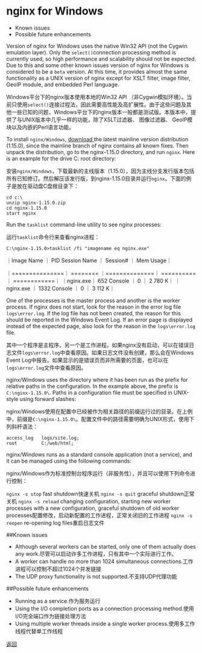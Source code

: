 # nginx for Windows

- Known issues
- Possible future enhancements


Version of nginx for Windows uses the native Win32 API (not the Cygwin emulation layer). Only the `select()`connection processing method is currently used, so high performance and scalability should not be expected. Due to this and some other known issues version of nginx for Windows is considered to be a `beta` version. At this time, it provides almost the same functionality as a UNIX version of nginx except for XSLT filter, image filter, GeoIP module, and embedded Perl language.

Windows平台下的nginx版本使用本地的Win32 API （非Cygwin模拟环境）。当前只使用`select()`连接过程法，因此需要高性能及高扩展性。由于这些问题及其他一些已知的问题，Windows平台下的nginx版本一般都是测试版。本版本中，提供了与UNIX版本中几乎一样的功能，除了XSLT过滤器、 图像过滤器、 GeoIP模块以及内嵌的Perl语言功能。

To install `nginx/Windows`, [download ](http://nginx.org/en/download.html)the latest mainline version distribution (1.15.0), since the mainline branch of nginx contains all known fixes. Then unpack the distribution, go to the nginx-1.15.0 directory, and run `nginx`. Here is an example for the drive C: root directory:

安装`nginx/Windows`，下载最新的主线版本（1.15.0），因为主线分支发行版本包括所有已知修订。然后解压该发行版，到nginx-1.15.0目录并运行`nginx`。下面的例子是放在驱动盘C盘根目录下：

	cd c:\
	unzip nginx-1.15.0.zip
	cd nginx-1.15.0
	start nginx

Run the  `tasklist` command-line utility to see nginx processes:

运行`tasklist`命令行来查看nginx进程：

	C:\nginx-1.15.0>tasklist /fi "imagename eq nginx.exe"

｜Image Name ｜          PID Session Name ｜    Session# ｜   Mem Usage｜

｜===============｜ ======== ｜==============｜ ==========｜ ============｜
｜nginx.exe｜            652 Console  ｜              0  ｜    2 780 K｜
｜nginx.exe  ｜         1332 Console  ｜               0  ｜    3 112 K｜

One of the processes is the master process and another is the worker process. If nginx does not start, look for the reason in the error log file `logs\error.log`. If the log file has not been created, the reason for this should be reported in the Windows Event Log. If an error page is displayed instead of the expected page, also look for the reason in the `logs\error.log` file.

其中一个程序是主程序，另一个是工作进程。如果nginx没有启动，可以在错误日志文件`logs\error.log`中查看原因。如果日志文件没有创建，那么会在Windows Event Log中报告。如果显示的是错误页而非所需要的页面，也可以在 `logs\error.log`文件中查看原因。

nginx/Windows uses the directory where it has been run as the prefix for relative paths in the configuration. In the example above, the prefix is `C:\nginx-1.15.0\`. Paths in a configuration file must be specified in UNIX-style using forward slashes:

nginx/Windows使用在配置中已经被作为相关路径的前缀运行过的目录。在上例中，前缀是`C:\nginx-1.15.0\`。配置文件中的路径需要明确为UNIX形式，使用下列斜杆语法：

	access_log   logs/site.log;
	root         C:/web/html;

nginx/Windows runs as a standard console application (not a service), and it can be managed using the following commands:

nginx/Windows作为标准控制台程序运行（非服务性），并且可以使用下列命令进行控制：

`nginx -s stop`	fast shutdown快速关机
`nginx -s quit`	graceful shutdown正常关机
`nginx -s reload`	changing configuration, starting new worker processes with a new configuration, graceful shutdown of old worker processes配置修改，启动新配置的工作进程，正常关闭旧的工作进程
`nginx -s reopen`	re-opening log files重启日志文件


##Known issues

- Although several workers can be started, only one of them actually does any work.尽管可以启动许多工作进程，只有其中一个实际进行工作。
- A worker can handle no more than 1024 simultaneous connections.工作进程可以控制不超过1024个并发链接
- The UDP proxy functionality is not supported.不支持UDP代理功能


##Possible future enhancements

- Running as a service.作为服务运行
- Using the I/O completion ports as a connection processing method.使用I/O完全端口作为链接处理方法
- Using multiple worker threads inside a single worker process.使用多工作线程代替单工作线程  

[返回](000.Content.md)